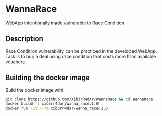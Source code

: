 # WannaRace
WebApp intentionally made vulnerable to Race Condition

## Description
Race Condition vulnerability can be practiced in the developed WebApp. Task is to buy a deal using race condition that costs more than available vouchers.

## Building the docker image
Build the docker image with:

```bash
git clone https://github.com/Xib3rR4dAr/WannaRace && cd WannaRace
docker build -t xib3rr4dar/wanna_race:1.0 .
docker run -it --rm xib3rr4dar/wanna_race:1.0
```
